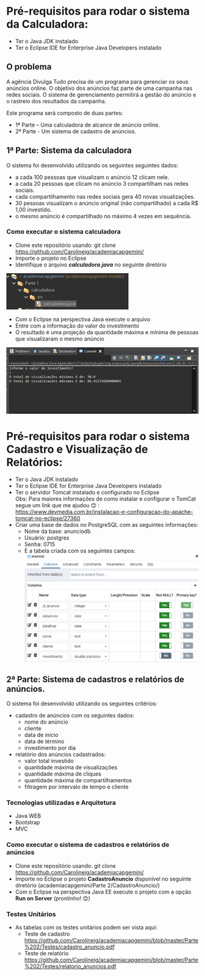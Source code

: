 # Pré-requisitos para rodar o sistema da Calculadora: 
- Ter o Java JDK instalado
- Ter o Eclipse IDE for Enterprise Java Developers instalado 

## O problema

A agência Divulga Tudo precisa de um programa para gerenciar os seus anúncios online. O objetivo dos anúncios faz parte de uma campanha nas redes sociais. O sistema de gerenciamento permitirá a gestão do anúncio e o rastreio dos resultados da campanha.

Este programa será composto de duas partes:
- 1ª Parte – Uma calculadora de alcance de anúncio online.
- 2ª Parte - Um sistema de cadastro de anúncios.


## 1ª Parte: Sistema da calculadora 
O sistema foi desenvolvido utilizando os seguintes seguintes dados:
- a cada 100 pessoas que visualizam o anúncio 12 clicam nele.
- a cada 20 pessoas que clicam no anúncio 3 compartilham nas redes sociais.
- cada compartilhamento nas redes sociais gera 40 novas visualizações.
- 30 pessoas visualizam o anúncio original (não compartilhado) a cada R$ 1,00 investido.
- o mesmo anúncio é compartilhado no máximo 4 vezes em sequência.

### Como executar  o sistema calculadora
- Clone este repositório usando: git clone https://github.com/Carolinejg/academiacapgemini/
- Importe o projeto no Eclipse 
- Identifique o arquivo ***calculadora.java*** no seguinte diretório

 ![](https://github.com/Carolinejg/academiacapgemini/blob/master/Parte%201/calculadora/img/calculadora.png)

- Com o Eclipse na perspectiva Java execute o arquivo 
- Entre com a informação do valor do investimento 
- O resultado é uma projeção da quantidade máxima e mínima de pessoas que visualizaram o mesmo anúncio 

![](https://github.com/Carolinejg/academiacapgemini/blob/master/Parte%201/calculadora/img/calculadora_terminal.png)

# Pré-requisitos para rodar o sistema  Cadastro e Visualização de Relatórios: 
- Ter o Java JDK instalado
- Ter o Eclipse IDE for Enterprise Java Developers instalado 
- Ter o servidor Tomcat instalado e configurado no Eclipse  
 Obs: Para maiores informações de como instalar e configurar o TomCat segue um link que me ajudou :blush: : 
   https://www.devmedia.com.br/instalacao-e-configuracao-do-apache-tomcat-no-eclipse/27360
- Criar uma base de dados no PostgreSQL com as seguintes informações: 
  - Nome da base: anunciodb
  - Usuário: postgres
  - Senha: 0715
  - E a tabela criada com os seguintes campos: 
  ![](https://github.com/Carolinejg/academiacapgemini/blob/master/Parte%202/img/calculadora_terminal.png)
## 2ª Parte: Sistema de cadastros e relatórios de anúncios.
O sistema foi desenvolvido utilizando os seguintes critérios:
- cadastro de anúncios com os seguintes dados:
  - nome do anúncio
  - cliente
  - data de início
  - data de término
  - investimento por dia
- relatório dos anúncios cadastrados:
  - valor total investido
  - quantidade máxima de visualizações
  - quantidade máxima de cliques
  - quantidade máxima de compartilhamentos
  - filtragem por intervalo de tempo e cliente
### Tecnologias utilizadas e Arquitetura 
- Java WEB 
- Bootstrap
- MVC
### Como executar o sistema de cadastros e relatórios de anúncios
- Clone este repositório usando: git clone https://github.com/Carolinejg/academiacapgemini/
- Importe no Eclipse o projeto **CadastroAnuncio** disponível no seguinte diretório (academiacapgemini/Parte 2/CadastroAnuncio/) 
- Com o Eclipse na perspectiva Java EE execute o projeto com a opção **Run on Server** (prontinho! :blush:)
### Testes Unitários 
- As tabelas com os testes unitários podem ser vista aqui: 
  - Teste de cadastro https://github.com/Carolinejg/academiacapgemini/blob/master/Parte%202/Testes/cadastro_anuncio.pdf
  - Teste de relatório https://github.com/Carolinejg/academiacapgemini/blob/master/Parte%202/Testes/relatorio_anuncios.pdf


